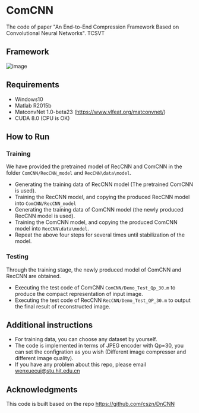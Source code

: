 # ComCNN
The code of paper "An End-to-End Compression Framework Based on Convolutional Neural Networks". TCSVT

## Framework

![image](https://github.com/WenxueCui/ComCNN-RecCNN/raw/master/images/comcnn.jpg)

## Requirements

* Windows10
* Matlab R2015b
* MatconvNet 1.0-beta23 (https://www.vlfeat.org/matconvnet/)
* CUDA 8.0 (CPU is OK)

## How to Run

### Training

We have provided the pretrained model of RecCNN and ComCNN in the folder `ComCNN/RecCNN_model` and `RecCNN\data\model`.

* Generating the training data of RecCNN model (The pretrained ComCNN is used).
* Training the RecCNN model, and copying the produced RecCNN model into `ComCNN/RecCNN_model`
* Generating the training data of ComCNN model (the newly produced RecCNN model is used).
* Training the ComCNN model, and copying the produced ComCNN model into `RecCNN\data\model`.
* Repeat the above four steps for several times until stabilization of the model.


### Testing

Through the training stage, the newly produced model of ComCNN and RecCNN are obtained.

* Executing the test code of ComCNN `ComCNN/Demo_Test_Qp_30.m` to produce the compact representation of input image.
* Executing the test code of RecCNN `RecCNN/Demo_Test_QP_30.m` to output the final result of reconstructed image.


## Additional instructions

* For training data, you can choose any dataset by yourself.
* The code is implemented in terms of JPEG encoder with Qp=30, you can set the configration as you wish (Different image compresser and different image quality).
* If you have any problem about this repo, please email wenxuecui@stu.hit.edu.cn

## Acknowledgments

This code is built based on the repo https://github.com/cszn/DnCNN

